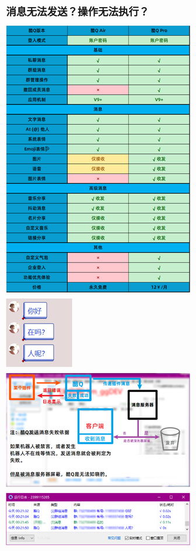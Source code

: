 # 消息无法发送？操作无法执行？

![](../.gitbook/assets/image%20%28165%29.png)

![](../.gitbook/assets/image%20%28161%29.png)

![](../.gitbook/assets/image%20%28145%29.png)

![](../.gitbook/assets/image%20%28147%29.png)



